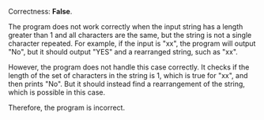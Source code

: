 Correctness: **False**.

The program does not work correctly when the input string has a length greater than 1 and all characters are the same, but the string is not a single character repeated. For example, if the input is "xx", the program will output "No", but it should output "YES" and a rearranged string, such as "xx". 

However, the program does not handle this case correctly. It checks if the length of the set of characters in the string is 1, which is true for "xx", and then prints "No". But it should instead find a rearrangement of the string, which is possible in this case.

Therefore, the program is incorrect.